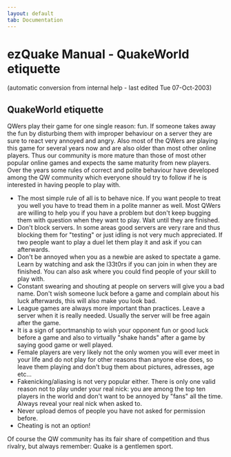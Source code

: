 ```yaml
---
layout: default
tab: Documentation
---
```


# ezQuake Manual - QuakeWorld etiquette
(automatic conversion from internal help - last edited Tue 07-Oct-2003)

## QuakeWorld etiquette


QWers play their game for one single reason: fun. If someone takes away the fun by disturbing them with improper behaviour on a server they are sure to react very annoyed and angry. Also most of the QWers are playing this game for several years now and are also older than most other online players. Thus our community is more mature than those of most other popular online games and expects the same maturity from new players. Over the years some rules of correct and polite behaviour have developed among the QW community which everyone should try to follow if he is interested in having people to play with.

- The most simple rule of all is to behave nice. If you want people to treat you well you have to tread them in a polite manner as well. Most QWers are willing to help you if you have a problem but don't keep bugging them with question when they want to play. Wait until they are finished.
- Don't block servers. In some areas good servers are very rare and thus blocking them for "testing" or just idling is not very much appreciated. If two people want to play a duel let them play it and ask if you can afterwards.
- Don't be annoyed when you as a newbie are asked to spectate a game. Learn by watching and ask the l33t0rs if you can join in when they are finished. You can also ask where you could find people of your skill to play with.
- Constant swearing and shouting at people on servers will give you a bad name. Don't wish someone luck before a game and complain about his luck afterwards, this will also make you look bad.
- League games are always more important than practices. Leave a server when it is really needed. Usually the server will be free again after the game.
- It is a sign of sportmanship to wish your opponent fun or good luck before a game and also to virtually "shake hands" after a game by saying good game or well played.
- Female players are very likely not the only women you will ever meet in your life and do not play for other reasons than anyone else does, so leave them playing and don't bug them about pictures, adresses, age etc...
- Fakenicking/aliasing is not very popular either. There is only one valid reason not to play under your real nick: you are among the top ten players in the world and don't want to be annoyed by "fans" all the time. Always reveal your real nick when asked to.
- Never upload demos of people you have not asked for permission before.
- Cheating is not an option!


Of course the QW community has its fair share of competition and thus rivalry, but always remember: Quake is a gentlemen sport.
